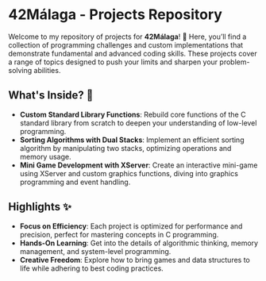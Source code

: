 # 42Málaga - Projects Repository

Welcome to my repository of projects for **42Málaga**! 🚀 Here, you’ll find a collection of programming challenges and custom implementations that demonstrate fundamental and advanced coding skills.
These projects cover a range of topics designed to push your limits and sharpen your problem-solving abilities.

## What's Inside? 📂

- **Custom Standard Library Functions**: Rebuild core functions of the C standard library from scratch to deepen your understanding of low-level programming.
- **Sorting Algorithms with Dual Stacks**: Implement an efficient sorting algorithm by manipulating two stacks, optimizing operations and memory usage.
- **Mini Game Development with XServer**: Create an interactive mini-game using XServer and custom graphics functions, diving into graphics programming and event handling.

## Highlights ✨

- **Focus on Efficiency**: Each project is optimized for performance and precision, perfect for mastering concepts in C programming.
- **Hands-On Learning**: Get into the details of algorithmic thinking, memory management, and system-level programming.
- **Creative Freedom**: Explore how to bring games and data structures to life while adhering to best coding practices.
